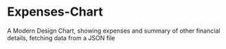 # Expenses-Chart
 A Modern Design Chart, showing expenses and summary of other financial details, fetching data from a JSON file
